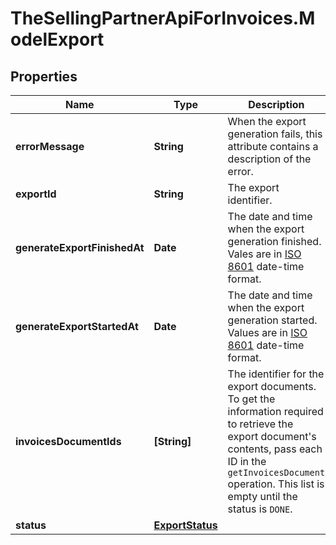 # TheSellingPartnerApiForInvoices.ModelExport

## Properties
Name | Type | Description | Notes
------------ | ------------- | ------------- | -------------
**errorMessage** | **String** | When the export generation fails, this attribute contains a description of the error. | [optional] 
**exportId** | **String** | The export identifier. | [optional] 
**generateExportFinishedAt** | **Date** | The date and time when the export generation finished. Vales are in [ISO 8601](https://developer-docs.amazon.com/sp-api/docs/iso-8601) date-time format. | [optional] 
**generateExportStartedAt** | **Date** | The date and time when the export generation started. Values are in [ISO 8601](https://developer-docs.amazon.com/sp-api/docs/iso-8601) date-time format. | [optional] 
**invoicesDocumentIds** | **[String]** | The identifier for the export documents. To get the information required to retrieve the export document's contents, pass each ID in the `getInvoicesDocument` operation.  This list is empty until the status is `DONE`. | [optional] 
**status** | [**ExportStatus**](ExportStatus.md) |  | [optional] 



